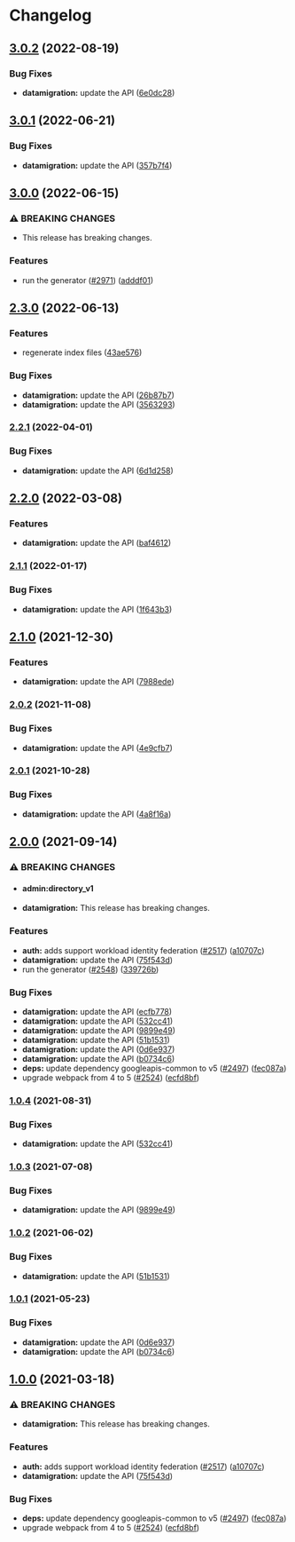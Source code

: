 # Changelog

## [3.0.2](https://github.com/googleapis/google-api-nodejs-client/compare/datamigration-v3.0.1...datamigration-v3.0.2) (2022-08-19)


### Bug Fixes

* **datamigration:** update the API ([6e0dc28](https://github.com/googleapis/google-api-nodejs-client/commit/6e0dc289e5830c0284cdd348396b84de41029983))

## [3.0.1](https://github.com/googleapis/google-api-nodejs-client/compare/datamigration-v3.0.0...datamigration-v3.0.1) (2022-06-21)


### Bug Fixes

* **datamigration:** update the API ([357b7f4](https://github.com/googleapis/google-api-nodejs-client/commit/357b7f47a5e7aac6e29d708e39325d81a707bd78))

## [3.0.0](https://github.com/googleapis/google-api-nodejs-client/compare/datamigration-v2.3.0...datamigration-v3.0.0) (2022-06-15)


### ⚠ BREAKING CHANGES

* This release has breaking changes.

### Features

* run the generator ([#2971](https://github.com/googleapis/google-api-nodejs-client/issues/2971)) ([adddf01](https://github.com/googleapis/google-api-nodejs-client/commit/adddf018e7cb73adab7341053dd80d72c5a6248d))

## [2.3.0](https://github.com/googleapis/google-api-nodejs-client/compare/datamigration-v2.2.1...datamigration-v2.3.0) (2022-06-13)


### Features

* regenerate index files ([43ae576](https://github.com/googleapis/google-api-nodejs-client/commit/43ae57651332bdf31af52ea3abb9e2934798a404))


### Bug Fixes

* **datamigration:** update the API ([26b87b7](https://github.com/googleapis/google-api-nodejs-client/commit/26b87b7ed61af45e957aa1e2d3739189a95d4cd2))
* **datamigration:** update the API ([3563293](https://github.com/googleapis/google-api-nodejs-client/commit/35632936a96ee55104d39d250607d5d6249a0c7c))

### [2.2.1](https://github.com/googleapis/google-api-nodejs-client/compare/datamigration-v2.2.0...datamigration-v2.2.1) (2022-04-01)


### Bug Fixes

* **datamigration:** update the API ([6d1d258](https://github.com/googleapis/google-api-nodejs-client/commit/6d1d25828d16bff2334189a81d797b21cc4874be))

## [2.2.0](https://github.com/googleapis/google-api-nodejs-client/compare/datamigration-v2.1.1...datamigration-v2.2.0) (2022-03-08)


### Features

* **datamigration:** update the API ([baf4612](https://github.com/googleapis/google-api-nodejs-client/commit/baf461263d956881431c4c7c3da3cbf44dcc5d7d))

### [2.1.1](https://github.com/googleapis/google-api-nodejs-client/compare/datamigration-v2.1.0...datamigration-v2.1.1) (2022-01-17)


### Bug Fixes

* **datamigration:** update the API ([1f643b3](https://github.com/googleapis/google-api-nodejs-client/commit/1f643b365d75b5723cfcefc5c4ba41392f01bf99))

## [2.1.0](https://www.github.com/googleapis/google-api-nodejs-client/compare/datamigration-v2.0.2...datamigration-v2.1.0) (2021-12-30)


### Features

* **datamigration:** update the API ([7988ede](https://www.github.com/googleapis/google-api-nodejs-client/commit/7988ede25c7f2115cf6647b59968202fcbf7a6bf))

### [2.0.2](https://www.github.com/googleapis/google-api-nodejs-client/compare/datamigration-v2.0.1...datamigration-v2.0.2) (2021-11-08)


### Bug Fixes

* **datamigration:** update the API ([4e9cfb7](https://www.github.com/googleapis/google-api-nodejs-client/commit/4e9cfb7cdc0626020d89a79ab88b070a6ce99abf))

### [2.0.1](https://www.github.com/googleapis/google-api-nodejs-client/compare/datamigration-v2.0.0...datamigration-v2.0.1) (2021-10-28)


### Bug Fixes

* **datamigration:** update the API ([4a8f16a](https://www.github.com/googleapis/google-api-nodejs-client/commit/4a8f16aadd0995e95bb274e17b266a34ed6d02b6))

## [2.0.0](https://www.github.com/googleapis/google-api-nodejs-client/compare/datamigration-v1.0.4...datamigration-v2.0.0) (2021-09-14)


### ⚠ BREAKING CHANGES

* #### admin:directory_v1
* **datamigration:** This release has breaking changes.

### Features

* **auth:** adds support workload identity federation ([#2517](https://www.github.com/googleapis/google-api-nodejs-client/issues/2517)) ([a10707c](https://www.github.com/googleapis/google-api-nodejs-client/commit/a10707c477759e7c9ef6360a2fe800856fb600c1))
* **datamigration:** update the API ([75f543d](https://www.github.com/googleapis/google-api-nodejs-client/commit/75f543d34fc97304c024fb4eeef4975cbba8d384))
* run the generator ([#2548](https://www.github.com/googleapis/google-api-nodejs-client/issues/2548)) ([339726b](https://www.github.com/googleapis/google-api-nodejs-client/commit/339726b5310e7ea5437e15642cb899c215127f8f))


### Bug Fixes

* **datamigration:** update the API ([ecfb778](https://www.github.com/googleapis/google-api-nodejs-client/commit/ecfb778afbd84c5ee807984ca730a19cc9c5f703))
* **datamigration:** update the API ([532cc41](https://www.github.com/googleapis/google-api-nodejs-client/commit/532cc4124cc9c3722d85c7b73cfe0ab0920d63e1))
* **datamigration:** update the API ([9899e49](https://www.github.com/googleapis/google-api-nodejs-client/commit/9899e498b856686fd5d6be3fff000037a8136771))
* **datamigration:** update the API ([51b1531](https://www.github.com/googleapis/google-api-nodejs-client/commit/51b1531df4482be43231056928f450982aa85cfc))
* **datamigration:** update the API ([0d6e937](https://www.github.com/googleapis/google-api-nodejs-client/commit/0d6e93788c280d7e948d9d7eeca1c82c128ecd75))
* **datamigration:** update the API ([b0734c6](https://www.github.com/googleapis/google-api-nodejs-client/commit/b0734c65a8c7c601bdc61c98aecfb71f9e9091a3))
* **deps:** update dependency googleapis-common to v5 ([#2497](https://www.github.com/googleapis/google-api-nodejs-client/issues/2497)) ([fec087a](https://www.github.com/googleapis/google-api-nodejs-client/commit/fec087abcf3d994dd41c3ffa0a0c12b1f9f09dae))
* upgrade webpack from 4 to 5  ([#2524](https://www.github.com/googleapis/google-api-nodejs-client/issues/2524)) ([ecfd8bf](https://www.github.com/googleapis/google-api-nodejs-client/commit/ecfd8bfcd06e1beabff7ec9a8c4000222379eb8d))

### [1.0.4](https://www.github.com/googleapis/google-api-nodejs-client/compare/datamigration-v1.0.3...datamigration-v1.0.4) (2021-08-31)


### Bug Fixes

* **datamigration:** update the API ([532cc41](https://www.github.com/googleapis/google-api-nodejs-client/commit/532cc4124cc9c3722d85c7b73cfe0ab0920d63e1))

### [1.0.3](https://www.github.com/googleapis/google-api-nodejs-client/compare/datamigration-v1.0.2...datamigration-v1.0.3) (2021-07-08)


### Bug Fixes

* **datamigration:** update the API ([9899e49](https://www.github.com/googleapis/google-api-nodejs-client/commit/9899e498b856686fd5d6be3fff000037a8136771))

### [1.0.2](https://www.github.com/googleapis/google-api-nodejs-client/compare/datamigration-v1.0.1...datamigration-v1.0.2) (2021-06-02)


### Bug Fixes

* **datamigration:** update the API ([51b1531](https://www.github.com/googleapis/google-api-nodejs-client/commit/51b1531df4482be43231056928f450982aa85cfc))

### [1.0.1](https://www.github.com/googleapis/google-api-nodejs-client/compare/datamigration-v1.0.0...datamigration-v1.0.1) (2021-05-23)


### Bug Fixes

* **datamigration:** update the API ([0d6e937](https://www.github.com/googleapis/google-api-nodejs-client/commit/0d6e93788c280d7e948d9d7eeca1c82c128ecd75))
* **datamigration:** update the API ([b0734c6](https://www.github.com/googleapis/google-api-nodejs-client/commit/b0734c65a8c7c601bdc61c98aecfb71f9e9091a3))

## [1.0.0](https://www.github.com/googleapis/google-api-nodejs-client/compare/datamigration-v0.1.0...datamigration-v1.0.0) (2021-03-18)


### ⚠ BREAKING CHANGES

* **datamigration:** This release has breaking changes.

### Features

* **auth:** adds support workload identity federation ([#2517](https://www.github.com/googleapis/google-api-nodejs-client/issues/2517)) ([a10707c](https://www.github.com/googleapis/google-api-nodejs-client/commit/a10707c477759e7c9ef6360a2fe800856fb600c1))
* **datamigration:** update the API ([75f543d](https://www.github.com/googleapis/google-api-nodejs-client/commit/75f543d34fc97304c024fb4eeef4975cbba8d384))


### Bug Fixes

* **deps:** update dependency googleapis-common to v5 ([#2497](https://www.github.com/googleapis/google-api-nodejs-client/issues/2497)) ([fec087a](https://www.github.com/googleapis/google-api-nodejs-client/commit/fec087abcf3d994dd41c3ffa0a0c12b1f9f09dae))
* upgrade webpack from 4 to 5  ([#2524](https://www.github.com/googleapis/google-api-nodejs-client/issues/2524)) ([ecfd8bf](https://www.github.com/googleapis/google-api-nodejs-client/commit/ecfd8bfcd06e1beabff7ec9a8c4000222379eb8d))
